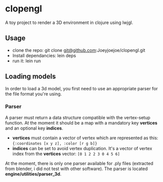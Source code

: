 # clopengl
A toy project to render a 3D environment in clojure using lwjgl.

## Usage
* clone the repo: git clone git@github.com:Joeyjoejoe/clopengl.git
* Install dependancies: lein deps
* run it: lein run

## Loading models
In order to load a 3d model, you first need to use an appropriate parser for the file format you're using.

### Parser
A parser must return a data structure compatible with the vertex-setup function. At the moment it should be a map with a mandatory key **vertices** and an optional key **indices**.
* **vertices** must contain a vector of vertex which are represented as this: `{:coordinates [x y z], :color [r g b]}`
* **indices** can be set to avoid vertex duplication. It's a vector of vertex index from the **vertices** vector: `[0 1 2 2 3 0 4 5 6]`

At the moment, there is only one parser available for .ply files (extracted from blender, i did not test with other software).
The parser is located **engine/utilities/parser_3d**.
